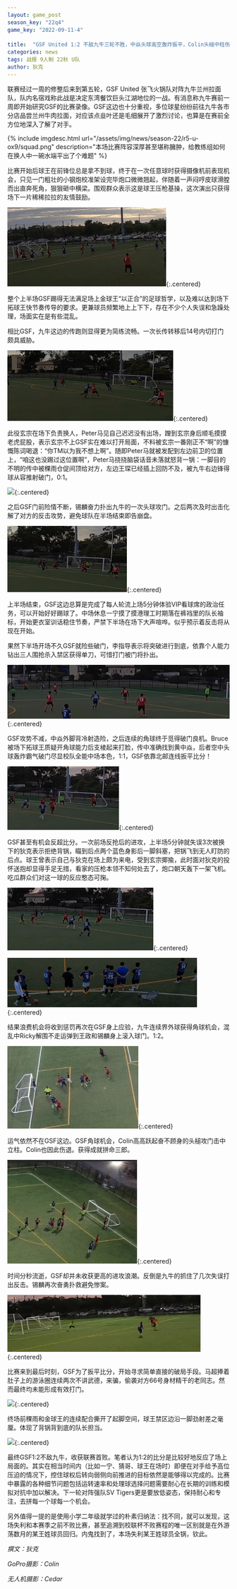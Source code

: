 ```yaml
---
layout: game_post
season_key: "22q4"
game_key: "2022-09-11-4"

title:  "GSF United 1:2 不敌九牛三轮不胜，中焱头球高空轰炸扳平，Colin头槌中柱伤退"
categories: news
tags: 战报 9人制 22秋 U队
author: 狄克
---
```


联赛经过一周的修整后来到第五轮，GSF United 张飞火锅队对阵九牛兰州拉面队，队内名宿戏称此战是决定东湾餐饮巨头江湖地位的一战。有消息称九牛赛前一周即开始研究GSF的比赛录像。GSF这边也十分重视，多位球星纷纷前往九牛各市分店品尝兰州牛肉拉面，对应该点韭叶还是毛细展开了激烈讨论，也算是在赛前全方位地深入了解了对手。

{% include imgdesc.html url="/assets/img/news/season-22/r5-u-ox9/squad.png" description="本场比赛阵容深厚甚至堪称臃肿，给教练组如何在换人中一碗水端平出了个难题" %}

比赛开始后球王在前锋位总是拿不到球，终于在一次任意球时获得摄像机前表现机会，只见一门粗壮的小钢炮校准架设完毕炮口微微翘起，伴随着一声闷哼皮球滑膛而出直奔死角，狠狠砸中横梁。围观群众表示这是球王压枪基操，这次演出只获得场下一片稀稀拉拉的友情鼓励。

![](/assets/img/news/season-22/r5-u-ox9/1.gif){:.centered}

整个上半场GSF踢得无法满足场上金球王“以正合”的足球哲学，以及难以达到场下拓球王快节奏传导的要求。更兼球员频繁地上上下下，存在不少个人失误和急躁处理，场面实在是有些混乱。

相比GSF，九牛这边的传跑则显得更为简练流畅。一次长传转移后14号内切打门颇具威胁。

![](/assets/img/news/season-22/r5-u-ox9/2.gif){:.centered}

此役玄宗在场下负责换人，Peter马见自己迟迟没有出场，蹭到玄宗身后顺毛摸摸老虎屁股，表示玄宗不上GSF实在难以打开局面，不料被玄宗一番刚正不“啊”的慷慨陈词喝退：“你TM以为我不想上啊”。随即Peter马就被发配到左边前卫的位置上，“咱这也没踢过这位置啊”，Peter马挠挠脑袋话音未落就怒背一锅：一脚目的不明的传中被稞雨仓促间顶给对方，左边王琛已经插上回防不及，被九牛右边锋得球从容推射破门，0:1。

![](/assets/img/news/season-22/r5-u-ox9/0-1.gif){:.centered}

之后GSF门前险情不断，锡麟奋力扑出九牛的一次头球攻门。之后两次及时出击化解了对方的反击攻势，避免球队在半场结束即告崩盘。

![](/assets/img/news/season-22/r5-u-ox9/3.gif){:.centered}

上半场结束，GSF这边总算是完成了每人轮流上场5分钟体验VIP看球席的政治任务，可以开始好好踢球了。中场休息一宁摸了摸港理工时期落在裤裆里的队长袖标，开始更衣室训话稳住节奏，严禁下半场在场下大声喧哗。似乎预示着反击将从现在开始。

果然下半场开场不久GSF就险些破门，李指导表示将突破进行到底，依靠个人能力钻出三人围抢杀入禁区获得单刀，可惜打门被门将扑出。

![](/assets/img/news/season-22/r5-u-ox9/4.gif){:.centered}

GSF攻势不减，中焱外脚背冷射造险，之后连续的角球终于觅得破门良机。Bruce被场下拓球王质疑开角球能力后支棱起来打脸，传中准确找到黄中焱，后者空中头球轰炸霸气破门尽显校队全能中场本色，1:1，GSF依靠北邮连线扳平比分！

![](/assets/img/news/season-22/r5-u-ox9/1-1.gif){:.centered}

GSF甚至有机会反超比分。一次前场反抢后的进攻，上半场5分钟就失误3次被换下的狄克表示拒绝背锅，瞄到后点两个蓝色身影后一脚斜塞，把锅飞到无人盯防的后点。球王曾表示自己与狄克在场上颇为来电，受到玄宗揶揄，此时面对狄克的投怀送抱却显得手足无措，看家的压枪本领不知何处去了，炮口朝天轰下一架飞机。吃瓜群众们对这一球的反应憨态可掬。

![](/assets/img/news/season-22/r5-u-ox9/5.gif){:.centered}

![](/assets/img/news/season-22/r5-u-ox9/5a.gif){:.centered}

结果浪费机会将收到惩罚再次在GSF身上应验，九牛连续界外球获得角球机会，混乱中Ricky解围不走运弹到王政和锡麟身上滚入球门。1:2。

![](/assets/img/news/season-22/r5-u-ox9/1-2.gif){:.centered}

运气依然不在GSF这边。GSF角球机会，Colin高高跃起奋不顾身的头槌攻门击中立柱。Colin也因此伤退。获得成就拼命三郎。

![](/assets/img/news/season-22/r5-u-ox9/6.gif){:.centered}

时间分秒流逝，GSF却并未收获更高的进攻浪潮。反倒是九牛的抓住了几次失误打出反击。锡麟再次奋勇扑救避免惨案。

![](/assets/img/news/season-22/r5-u-ox9/7.gif){:.centered}

比赛来到最后时刻，GSF为了扳平比分，开始寻求简单直接的破局手段。马超捧着肚子上的游泳圈连续两次不讲武德，来骗，偷袭对方66号身材精干的老同志。然而最终均未能形成有效打门。

![](/assets/img/news/season-22/r5-u-ox9/machao.gif){:.centered}

终场前稞雨和金球王的连续配合撕开了起脚空间，球王禁区边沿一脚劲射差之毫厘。体现了背锅背到底的队长担当。

![](/assets/img/news/season-22/r5-u-ox9/8.gif){:.centered}

最终GSF1:2不敌九牛，收获联赛首败。笔者认为1:2的比分是比较好地反应了场上局面的。其实在相当时间内（比如一宁、猜哥、球王在场时）即便在对手给予高位压迫的情况下，控住球权后转向弱侧向前推进的目标依然是能够得以完成的。比赛中暴露的各种细节问题包括运转速率和处理球选择问题需要耐心在长期的训练和模拟对抗中加以解决。下一轮对阵强队SV Tigers更是要放低姿态，保持耐心和专注，去拼每一个球每一个机会。

另外值得一提的是使用小学二年级就学过的朴素归纳法：找不同，就可以发现，这场失利和本赛季之前不败比赛，甚至追溯到校联杯不败赛程的唯一区别就是在外游荡数月的某王姓球员回归。内鬼找到了，本场失利某王姓球员全锅，钦此。

*撰文：狄克*

*GoPro摄影：Colin*

*无人机摄影：Cedar*
